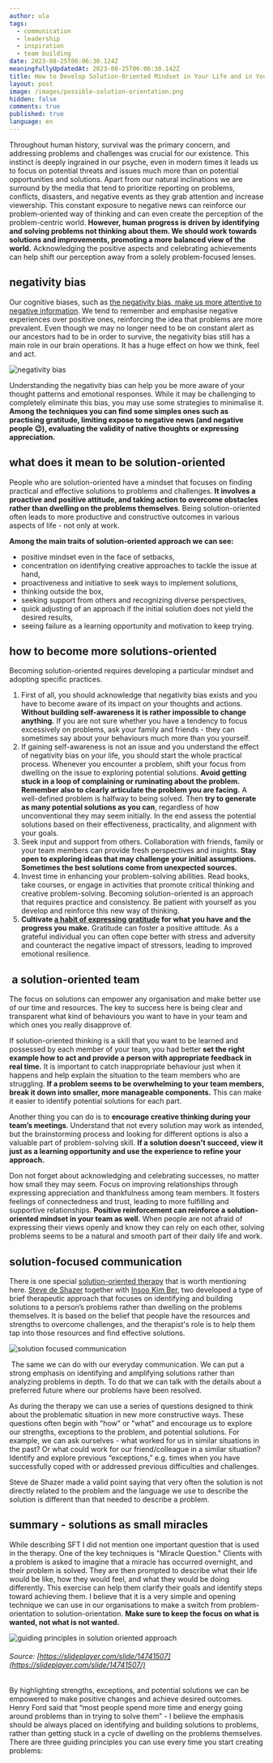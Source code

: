 ```yaml
---
author: ula
tags:
  - communication
  - leadership
  - inspiration
  - team building
date: 2023-08-25T06:06:30.124Z
meaningfullyUpdatedAt: 2023-08-25T06:06:30.142Z
title: How to Develop Solution-Oriented Mindset in Your Life and in Your Team?
layout: post
image: /images/possible-solution-orientation.png
hidden: false
comments: true
published: true
language: en
---
```

Throughout human history, survival was the primary concern, and addressing problems and challenges was crucial for our existence. This instinct is deeply ingrained in our psyche, even in modern times it leads us to focus on potential threats and issues much more than on potential opportunities and solutions. Apart from our natural inclinations we are surround by the media that tend to prioritize reporting on problems, conflicts, disasters, and negative events as they grab attention and increase viewership. This constant exposure to negative news can reinforce our problem-oriented way of thinking and can even create the perception of the problem-centric world. **However, human progress is driven by identifying and solving problems not thinking about them. We should work towards solutions and improvements, promoting a more balanced view of the world.** Acknowledging the positive aspects and celebrating achievements can help shift our perception away from a solely problem-focused lenses. 

## **negativity bias** 

Our cognitive biases, such as [the negativity bias, make us more attentive to negative information](https://www.verywellmind.com/negative-bias-4589618). We tend to remember and emphasise negative experiences over positive ones, reinforcing the idea that problems are more prevalent. Even though we may no longer need to be on constant alert as our ancestors had to be in order to survive, the negativity bias still has a main role in our brain operations. It has a huge effect on how we think, feel and act. 

<div class="image"><img src="/images/negativity-bias.jpeg" alt="negativity bias" title="undefined"  /> </div>

Understanding the negativity bias can help you be more aware of your thought patterns and emotional responses. While it may be challenging to completely eliminate this bias, you may use some strategies to minimalise it. **Among the techniques you can find some simples ones such as practising gratitude, limiting expose to negative news (and negative people 😉), evaluating the validity of native thoughts or expressing appreciation.** 

## **what does it mean to be solution-oriented** 

People who are solution-oriented have a mindset that focuses on finding practical and effective solutions to problems and challenges. **It involves a proactive and positive attitude, and taking action to overcome obstacles rather than dwelling on the problems themselves**. Being solution-oriented often leads to more productive and constructive outcomes in various aspects of life - not only at work. 

**Among the main traits of solution-oriented approach we can see:**

* positive mindset even in the face of setbacks,
* concentration on identifying creative approaches to tackle the issue at hand, 
* proactiveness and initiative to seek ways to implement solutions,
* thinking outside the box,
* seeking support from others and recognizing diverse perspectives,
* quick adjusting of an approach if the initial solution does not yield the desired results,
* seeing failure as a learning opportunity and motivation to keep trying. 

## **how to become more solutions-oriented**

Becoming solution-oriented requires developing a particular mindset and adopting specific practices.

1. First of all, you should acknowledge that negativity bias exists and you have to become aware of its impact on your thoughts and actions. **Without building self-awareness it is rather impossible to change anything.** If you are not sure whether you have a tendency to focus excessively on problems, ask your family and friends - they can sometimes say about your behaviours much more than you yourself.
2. If gaining self-awareness is not an issue and you understand the effect of negativity bias on your life, you should start the whole practical process. Whenever you encounter a problem, shift your focus from dwelling on the issue to exploring potential solutions. **Avoid getting stuck in a loop of complaining or ruminating about the problem. Remember also to clearly articulate the problem you are facing.** A well-defined problem is halfway to being solved. Then **try to generate as many potential solutions as you can**, regardless of how unconventional they may seem initially. In the end assess the potential solutions based on their effectiveness, practicality, and alignment with your goals.
3. Seek input and support from others. Collaboration with friends, family or your team members can provide fresh perspectives and insights. **Stay open to exploring ideas that may challenge your initial assumptions. Sometimes the best solutions come from unexpected sources.**
4. Invest time in enhancing your problem-solving abilities. Read books, take courses, or engage in activities that promote critical thinking and creative problem-solving. Becoming solution-oriented is an approach that requires practice and consistency. Be patient with yourself as you develop and reinforce this new way of thinking.
5. **Cultivate [a habit of expressing gratitude](https://www.health.harvard.edu/healthbeat/giving-thanks-can-make-you-happier#:~:text=In%20positive%20psychology%20research,%20gratitude,adversity,%20and%20build%20strong%20relationships.) for what you have and the progress you make.** Gratitude can foster a positive attitude. As a grateful individual you can often cope better with stress and adversity and counteract the negative impact of stressors, leading to improved emotional resilience. 

##  **a solution-oriented team** 

The focus on solutions can empower any organisation and make better use of our time and resources. The key to success here is being clear and transparent what kind of behaviours you want to have in your team and which ones you really disapprove of. 

If solution-oriented thinking is a skill that you want to be learned and possessed by each member of your team, you had better **set the right example how to act and provide a person with appropriate feedback in real time.** It is important to catch inappropriate behaviour just when it happens and help explain the situation to the team members who are struggling. **If a problem seems to be overwhelming to your team members, break it down into smaller, more manageable components.** This can make it easier to identify potential solutions for each part.

Another thing you can do is to **encourage creative thinking during your team’s meetings**. Understand that not every solution may work as intended, but the brainstorming process and looking for different options is also a valuable part of problem-solving skill. **If a solution doesn't succeed, view it just as a learning opportunity and use the experience to refine your approach.**

Don not forget about acknowledging and celebrating successes, no matter how small they may seem. Focus on improving relationships through expressing appreciation and thankfulness among team members. It fosters feelings of connectedness and trust, leading to more fulfilling and supportive relationships. **Positive reinforcement can reinforce a solution-oriented mindset in your team as well.** When people are not afraid of expressing their views openly and know they can rely on each other, solving problems seems to be a natural and smooth part of their daily life and work. 

## **solution-focused communication** 

There is one special [solution-oriented therapy](https://solutionfocused.net/what-is-solution-focused-therapy/) that is worth mentioning here. [Steve de Shazer](https://www.goodtherapy.org/famous-psychologists/steve-de-shazer.html) together with [Insoo Kim Ber](https://www.goodtherapy.org/famous-psychologists/insoo-kim-berg.html), two developed a type of brief therapeutic approach that focuses on identifying and building solutions to a person’s problems rather than dwelling on the problems themselves. It is based on the belief that people have the resources and strengths to overcome challenges, and the therapist's role is to help them tap into those resources and find effective solutions.

<div class="image"><img src="/images/solution-oriented-language-.png" alt="solution focused communication" title="undefined"  /> </div>

 The same we can do with our everyday communication. We can put a strong emphasis on identifying and amplifying solutions rather than analyzing problems in depth. To do that we can talk with the details about a preferred future where our problems have been resolved. 

As during the therapy we can use a series of questions designed to think about the problematic situation in new more constructive ways. These questions often begin with "how" or "what" and encourage us to explore our strengths, exceptions to the problem, and potential solutions. For example, we can ask ourselves - what worked for us in similar situations in the past? Or what could work for our friend/colleague in a similar situation? Identify and explore previous “exceptions,” e.g. times when you have successfully coped with or addressed previous difficulties and challenges.

Steve de Shazer made a valid point saying that very often the solution is not directly related to the problem and the language we use to describe the solution is different than that needed to describe a problem. 

## **summary - solutions as small miracles** 

While describing SFT I did not mention one important question that is used in the therapy. One of the key techniques is "Miracle Question." Clients with a problem is asked to imagine that a miracle has occurred overnight, and their problem is solved. They are then prompted to describe what their life would be like, how they would feel, and what they would be doing differently. This exercise can help them clarify their goals and identify steps toward achieving them. I believe that it is a very simple and opening technique we can use in our organisations to make a switch from problem-orientation to solution-orientation. **Make sure to keep the focus on what is wanted, not what is not wanted.** 

<div class="image"><img src="/images/pinciples-solution-oriented-.png" alt="guiding principles in solution oriented approach " title="undefined"  /> </div>

###### Source: [https://slideplayer.com/slide/14741507](https://slideplayer.com/slide/14741507/)

By highlighting strengths, exceptions, and potential solutions we can be empowered to make positive changes and achieve desired outcomes. Henry Ford said that “most people spend more time and energy going around problems than in trying to solve them” - I believe the emphasis should be always placed on identifying and building solutions to problems, rather than getting stuck in a cycle of dwelling on the problems themselves. There are three guiding principles you can use every time you start creating problems: